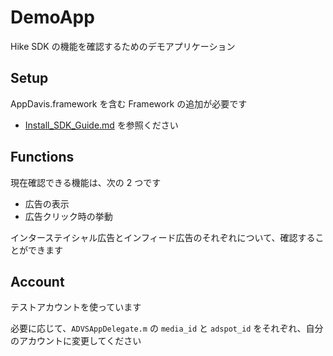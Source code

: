 # DemoApp

Hike SDK の機能を確認するためのデモアプリケーション

## Setup

AppDavis.framework を含む Framework の追加が必要です

- [Install_SDK_Guide.md](https://github.com/mtburn/MTBurn-iOS-SDK-Install-Guide/blob/master/Install_SDK_Guide.md) を参照ください

## Functions

現在確認できる機能は、次の 2 つです

- 広告の表示
- 広告クリック時の挙動

インターステイシャル広告とインフィード広告のそれぞれについて、確認することができます

## Account

テストアカウントを使っています

必要に応じて、`ADVSAppDelegate.m` の `media_id` と `adspot_id` をそれぞれ、自分のアカウントに変更してください
